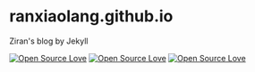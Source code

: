 # ranxiaolang.github.io
Ziran's blog by Jekyll

[![Open Source Love](https://badges.frapsoft.com/os/v1/open-source.png?v=103)](https://github.com/ranxiaolang/ranxiaolang.github.io/)
[![Open Source Love](https://badges.frapsoft.com/os/v2/open-source.png?v=103)](https://github.com/ranxiaolang/ranxiaolang.github.io/) 
[![Open Source Love](https://badges.frapsoft.com/os/v3/open-source.png?v=103)](https://github.com/ranxiaolang/ranxiaolang.github.io/)
